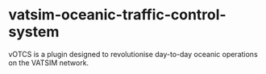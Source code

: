 # vatsim-oceanic-traffic-control-system
vOTCS is a plugin designed to revolutionise day-to-day oceanic operations on the VATSIM network.
